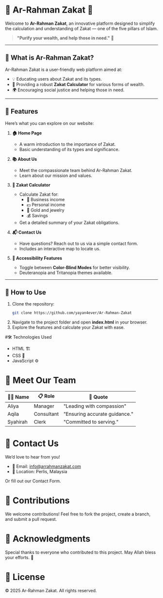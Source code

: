 # 🌟 Ar-Rahman Zakat 🌟  
Welcome to **Ar-Rahman Zakat**, an innovative platform designed to simplify the calculation and understanding of Zakat — one of the five pillars of Islam.  
> **"Purify your wealth, and help those in need."** 🤲

---

## 📖 What is Ar-Rahman Zakat?  
Ar-Rahman Zakat is a user-friendly web platform aimed at:  
- 💡 Educating users about Zakat and its types.  
- 🧮 Providing a robust **Zakat Calculator** for various forms of wealth.  
- 🌍 Encouraging social justice and helping those in need.

---

## 🔗 Features  
Here’s what you can explore on our website:  

1. **🏠 Home Page**  
   - A warm introduction to the importance of Zakat.  
   - Basic understanding of its types and significance.  

2. **📚 About Us**  
   - Meet the compassionate team behind Ar-Rahman Zakat.  
   - Learn about our mission and values.  

3. **🧮 Zakat Calculator**  
   - Calculate Zakat for:  
     - 💼 Business income  
     - 💵 Personal income  
     - 💎 Gold and jewelry  
     - 💰 Savings  
   - Get a detailed summary of your Zakat obligations.  

4. **📬 Contact Us**  
   - Have questions? Reach out to us via a simple contact form.  
   - Includes an interactive map to locate us.  

5. **🎨 Accessibility Features**  
   - Toggle between **Color-Blind Modes** for better visibility.  
   - Deuteranopia and Tritanopia themes available.  

---

## 🚀 How to Use  
1. Clone the repository:  
   ```bash
   git clone https://github.com/yayan4ever/Ar-Rahman-Zakat
2. Navigate to the project folder and open **index.html** in your browser.
3. Explore the features and calculate your Zakat with ease.

#🛠️ Technologies Used
- HTML 🏗️
- CSS 🎨
- JavaScript ⚙️

# 🤝 Meet Our Team
| 🧑‍💼 **Name**       | 📋 **Role**          | 💬 **Quote**                  |
|--------------------|----------------------|-------------------------------|
| Aliya             |  Manager     | "Leading with compassion" |
| Aqila             | Consultant   | "Ensuring accurate guidance." |
| Syahirah          | Clerk        | "Committed to serving."   |

# 📩 Contact Us
We’d love to hear from you!
- 📧 Email: info@arrahmanzakat.com
- 📍 Location: Perlis, Malaysia

Or fill out our Contact Form.

# 🌟 Contributions
We welcome contributions! Feel free to fork the project, create a branch, and submit a pull request.

# 🕌 Acknowledgments
Special thanks to everyone who contributed to this project. May Allah bless your efforts. 🤲

# 📜 License
© 2025 Ar-Rahman Zakat. All rights reserved.
